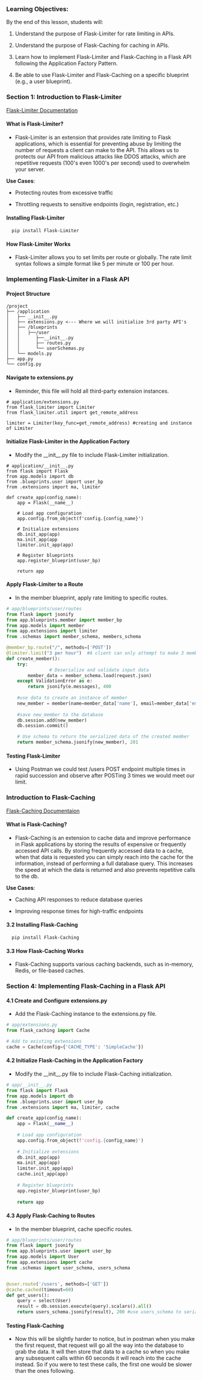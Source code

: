 ### **Learning Objectives**:

By the end of this lesson, students will:

1.  Understand the purpose of Flask-Limiter for rate limiting in APIs.
    
2.  Understand the purpose of Flask-Caching for caching in APIs.
    
3.  Learn how to implement Flask-Limiter and Flask-Caching in a Flask API following the Application Factory Pattern.
    
4.  Be able to use Flask-Limiter and Flask-Caching on a specific blueprint (e.g., a user blueprint).
    

### **Section 1: Introduction to Flask-Limiter**

[Flask-Limiter Documentation](https://flask-limiter.readthedocs.io/en/stable/)

#### **What is Flask-Limiter?**

*   Flask-Limiter is an extension that provides rate limiting to Flask applications, which is essential for preventing abuse by limiting the number of requests a client can make to the API. This allows us to protects our API from malicious attacks like DDOS attacks, which are repetitive requests (100's even 1000's per second) used to overwhelm your server.
    

**Use Cases**:

*   Protecting routes from excessive traffic
    
*   Throttling requests to sensitive endpoints (login, registration, etc.)
    

#### **Installing Flask-Limiter**

`   pip install Flask-Limiter   `

#### **How Flask-Limiter Works**

*   Flask-Limiter allows you to set limits per route or globally. The rate limit syntax follows a simple format like 5 per minute or 100 per hour.
    

### **Implementing Flask-Limiter in a Flask API**

#### **Project Structure**

```
/project
├── /application
│   ├── __init__.py 
│   ├── extensions.py <--- Where we will initialize 3rd party API's
│   ├── /blueprints
│   │   ├──/user
│   │      ├──__init__.py  
│   │	   ├── routes.py  
│   │	   └── userSchemas.py
│   └── models.py
├── app.py
└── config.py

```

#### **Navigate to extensions.py**

*   Reminder, this file will hold all third-party extension instances.
    
```
# application/extensions.py
from flask_limiter import Limiter
from flask_limiter.util import get_remote_address

limiter = Limiter(key_func=get_remote_address) #creating and instance of Limiter
```

#### **Initialize Flask-Limiter in the Application Factory**

*   Modify the \_\_init\_\_.py file to include Flask-Limiter initialization.
    

```
# application/__init__.py
from flask import Flask
from app.models import db
from .blueprints.user import user_bp
from .extensions import ma, limiter

def create_app(config_name):
    app = Flask(__name__)
    
    # Load app configuration
    app.config.from_object(f'config.{config_name}')
    
    # Initialize extensions
    db.init_app(app)
    ma.init_app(app
    limiter.init_app(app)
    
    # Register blueprints
    app.register_blueprint(user_bp)
    
    return app
```

#### **Apply Flask-Limiter to a Route**

*   In the member blueprint, apply rate limiting to specific routes.
    
```python
# app/blueprints/user/routes
from flask import jsonify
from app.blueprints.member import member_bp
from app.models import member
from app.extensions import limiter
from .schemas import member_schema, members_schema

@member_bp.route("/", methods=['POST'])
@limiter.limit("3 per hour")  #A client can only attempt to make 3 members per hour
def create_member():
    try: 
				# Deserialize and validate input data
        member_data = member_schema.load(request.json)
    except ValidationError as e:
        return jsonify(e.messages), 400
    
	#use data to create an instance of member
    new_member = member(name=member_data['name'], email=member_data['email'], password=member_data['password'])
    
	#save new_member to the database
    db.session.add(new_member)
    db.session.commit()

	# Use schema to return the serialized data of the created member
    return member_schema.jsonify(new_member), 201
```


#### **Testing Flask-Limiter**

*   Using Postman we could test /users POST endpoint multiple times in rapid succession and observe after POSTing 3 times we would meet our limit.
    

### **Introduction to Flask-Caching**

[Flask-Caching Documentaion](https://flask-caching.readthedocs.io/en/latest/)

#### **What is Flask-Caching?**

*   Flask-Caching is an extension to cache data and improve performance in Flask applications by storing the results of expensive or frequently accessed API calls. By storing frequently accessed data to a cache, when that data is requested you can simply reach into the cache for the information, instead of performing a full database query. This increases the speed at which the data is returned and also prevents repetitive calls to the db.
    

**Use Cases**:

*   Caching API responses to reduce database queries
    
*   Improving response times for high-traffic endpoints
    

#### **3.2 Installing Flask-Caching**

`   pip install Flask-Caching   `

#### **3.3 How Flask-Caching Works**

*   Flask-Caching supports various caching backends, such as in-memory, Redis, or file-based caches.
    

### **Section 4: Implementing Flask-Caching in a Flask API**

#### **4.1 Create and Configure extensions.py**

*   Add the Flask-Caching instance to the extensions.py file.
    
```python
# app/extensions.py
from flask_caching import Cache

# Add to existing extensions
cache = Cache(config={'CACHE_TYPE': 'SimpleCache'})
```

#### **4.2 Initialize Flask-Caching in the Application Factory**

*   Modify the \_\_init\_\_.py file to include Flask-Caching initialization.
    

```python
# app/__init__.py
from flask import Flask
from app.models import db
from .blueprints.user import user_bp
from .extensions import ma, limiter, cache

def create_app(config_name):
    app = Flask(__name__)
    
    # Load app configuration
    app.config.from_object(f'config.{config_name}')
    
    # Initialize extensions
    db.init_app(app)
    ma.init_app(app)
    limiter.init_app(app)
    cache.init_app(app)
    
    # Register blueprints
    app.register_blueprint(user_bp)
    
    return app
```

#### **4.3 Apply Flask-Caching to Routes**

*   In the member blueprint, cache specific routes.
    
```python
# app/blueprints/user/routes
from flask import jsonify
from app.blueprints.user import user_bp
from app.models import User
from app.extensions import cache
from .schemas import user_schema, users_schema


@user.route('/users', methods=['GET'])
@cache.cached(timeout=60)
def get_users():
    query = select(User)
    result = db.session.execute(query).scalars().all()
    return users_schema.jsonify(result), 200 #use users_schema to serialize many users
```


#### **Testing Flask-Caching**

*   Now this will be slightly harder to notice, but in postman when you make the first request, that request will go all the way into the database to grab the data. It will then store that data to a cache so when you make any subsequent calls within 60 seconds it will reach into the cache instead. So if you were to test these calls, the first one would be slower than the ones following.